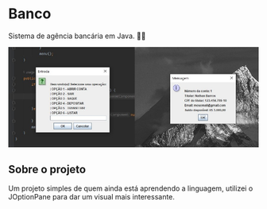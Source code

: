 # Banco
Sistema de agência bancária em Java. 🤑🤑
 

![alt text](agencia-bancaria/src/assets/img.jpg "tela-inicio") 


## Sobre o projeto

Um projeto simples de quem ainda está aprendendo a linguagem, utilizei o JOptionPane para dar um visual mais interessante.


